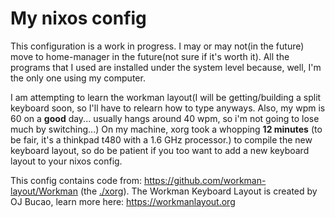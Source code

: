 # My nixos config

This configuration is a work in progress. I may or may not(in the future) move
to home-manager in the future(not sure if it's worth it). All the programs that
I used are installed under the system level because, well, I'm the only one
using my computer. 

I am attempting to learn the workman layout(I will be getting/building a split
keyboard soon, so I'll have to relearn how to type anyways. Also, my wpm is 60
on a **good** day... usually hangs around 40 wpm, so i'm not going to lose much
by switching...) On my machine, xorg took a whopping **12 minutes** (to be fair,
it's a thinkpad t480 with a 1.6 GHz processor.) to compile the new keyboard
layout, so do be patient if you too want to add a new keyboard layout to your
nixos config.

This config contains code from: https://github.com/workman-layout/Workman (the
[./xorg](folder)).
The Workman Keyboard Layout is created by OJ Bucao, learn more here:
https://workmanlayout.org

